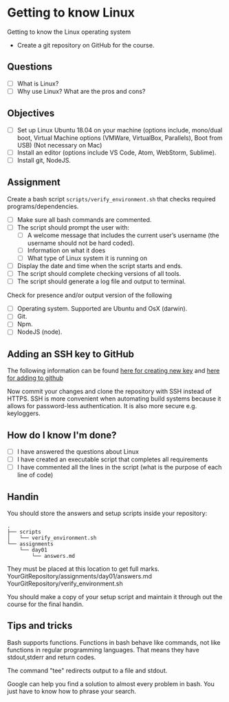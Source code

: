 # Getting to know Linux

Getting to know the Linux operating system

- Create a git repository on GitHub for the course.

## Questions

- [ ] What is Linux?
- [ ] Why use Linux? What are the pros and cons?

## Objectives

- [ ] Set up Linux Ubuntu 18.04 on your machine (options include, mono/dual
      boot, Virtual Machine options (VMWare, VirtualBox, Parallels), Boot from
      USB) (Not necessary on Mac)
- [ ] Install an editor (options include VS Code, Atom, WebStorm, Sublime).
- [ ] Install git, NodeJS.

## Assignment

Create a bash script `scripts/verify_environment.sh` that checks required programs/dependencies. 

- [ ] Make sure all bash commands are commented.
- [ ] The script should prompt the user with:
  - [ ] A welcome message that includes the current user’s username (the
        username should not be hard coded).
  - [ ] Information on what it does
  - [ ] What type of Linux system it is running on
- [ ] Display the date and time when the script starts and ends.
- [ ] The script should complete checking versions of all tools.
- [ ] The script should generate a log file and output to terminal.

Check for presence and/or output version of the following
- [ ] Operating system. Supported are Ubuntu and OsX (darwin).
- [ ] Git. 
- [ ] Npm. 
- [ ] NodeJS (node). 

## Adding an SSH key to GitHub

The following information can be found
[here for creating new key](https://help.github.com/articles/generating-a-new-ssh-key-and-adding-it-to-the-ssh-agent/)
and
[here for adding to github](https://help.github.com/articles/adding-a-new-ssh-key-to-your-github-account/)

Now commit your changes and clone the repository with SSH instead of HTTPS. SSH 
is more convenient when automating build systems because it allows for
password-less authentication. It is also more secure e.g. keyloggers.

## How do I know I'm done?

- [ ] I have answered the questions about Linux
- [ ] I have created an executable script that completes all requirements
- [ ] I have commented all the lines in the script (what is the purpose of each
      line of code)
      
## Handin

You should store the answers and setup scripts inside your repository:

```text
.
├── scripts
│   └── verify_environment.sh
└── assignments
    └── day01
        └── answers.md
```

They must be placed at this location to get full marks.\
YourGitRepository/assignments/day01/answers.md\
YourGitRepository/verify_environment.sh

You should make a copy of your setup script and maintain it through out the 
course for the final handin.

## Tips and tricks
Bash supports functions. Functions in bash behave like commands, not like functions in regular programming
languages. That means they have stdout,stderr and return codes.

The command "tee" redirects output to a file and stdout.

Google can help you find a solution to almost every problem in bash. You just have to know how to phrase your search.
